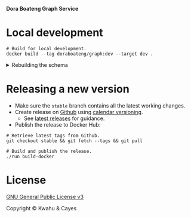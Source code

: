 **Dora Boateng Graph Service**

# Local development

```shell
# Build for local development.
docker build --tag doraboateng/graph:dev --target dev .
```

<details>
    <summary>Rebuilding the schema</summary>

```shell
# TODO ...

./run shell

curl alpha:8080/alter -d '{ "drop_all": true }'
curl alpha:8080/admin/schema --data-binary "@schema/graph.gql"
curl alpha:8080/alter --data-binary "@schema/indices.dgraph"
```
</details>

# Releasing a new version

- Make sure the `stable` branch contains all the latest working changes.
- Create release on [Github](https://github.com/kwcay/boateng-graph/releases/new?target=stable) using [calendar versioning](https://calver.org).
    - See [latest releases](https://github.com/kwcay/boateng-graph/releases) for guidance.
- Publish the release to Docker Hub:

```shell
# Retrieve latest tags from Github.
git checkout stable && git fetch --tags && git pull

# Build and publish the release.
./run build-docker
```

# License

[GNU General Public License v3](https://github.com/kwcay/boateng-graph-service/blob/stable/LICENSE)

Copyright © Kwahu & Cayes
